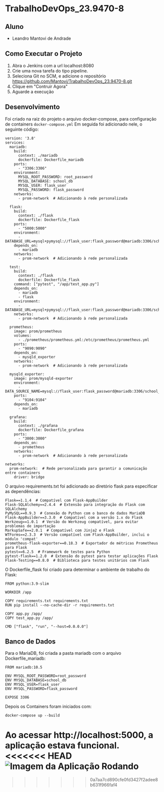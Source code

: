 # TrabalhoDevOps_23.9470-8

## Aluno
- Leandro Mantovi de Andrade

## Como Executar o Projeto
1. Abra o Jenkins com a url localhost:8080
2. Crie uma nova tarefa do tipo pipeline.
3. Seleciona Git no SCM, e adicione o repositório https://github.com/Mantovi/TrabalhoDevOps_23.9470-8.git
4.  Clique em "Contruir Agora"
5.  Aguarde a execução

## Desenvolvimento
Foi criado na raiz do projeto o arquivo docker-compose, para configuração de containers
`docker-compose.yml`
Em seguida foi adicionado nele, o seguinte código:
```
version: '3.8'
services:
  mariadb:
    build:
      context: ./mariadb
      dockerfile: Dockerfile_mariadb
    ports:
      - "3306:3306"
    environment:
      MYSQL_ROOT_PASSWORD: root_password
      MYSQL_DATABASE: school_db
      MYSQL_USER: flask_user
      MYSQL_PASSWORD: flask_password
    networks:
      - prom-network  # Adicionando à rede personalizada

  flask:
    build:
      context: ./flask
      dockerfile: Dockerfile_flask
    ports:
      - "5000:5000"
    environment:
      - DATABASE_URL=mysql+pymysql://flask_user:flask_password@mariadb:3306/school_db
    depends_on:
      - mariadb
    networks:
      - prom-network  # Adicionando à rede personalizada

  test:
    build:
      context: ./flask
      dockerfile: Dockerfile_flask
    command: ["pytest", "/app/test_app.py"]
    depends_on:
      - mariadb
      - flask
    environment:
      - DATABASE_URL=mysql+pymysql://flask_user:flask_password@mariadb:3306/school_db
    networks:
      - prom-network  # Adicionando à rede personalizada

  prometheus:
    image: prom/prometheus
    volumes:
      - ./prometheus/prometheus.yml:/etc/prometheus/prometheus.yml
    ports:
      - "9090:9090"
    depends_on:
      - mysqld_exporter
    networks:
      - prom-network  # Adicionando à rede personalizada

  mysqld_exporter:
    image: prom/mysqld-exporter
    environment:
      - DATA_SOURCE_NAME=mysql://flask_user:flask_password@mariadb:3306/school_db
    ports:
      - "9104:9104"
    depends_on:
      - mariadb

  grafana:
    build:
      context: ./grafana
      dockerfile: Dockerfile_grafana
    ports:
      - "3000:3000"
    depends_on:
      - prometheus
    networks:
      - prom-network  # Adicionando à rede personalizada

networks:
  prom-network:  # Rede personalizada para garantir a comunicação entre containers
    driver: bridge
```

O arquivo requirements.txt foi adicionado ao diretório flask para especificar as dependências:
```
Flask==1.1.4  # Compatível com Flask-AppBuilder
Flask-SQLAlchemy==2.4.4  # Extensão para integração do Flask com SQLAlchemy
PyMySQL==0.9.3  # Conexão do Python com o banco de dados MariaDB
Flask-AppBuilder==3.3.0  # Compatível com a versão 1.x do Flask
Werkzeug==1.0.1  # Versão do Werkzeug compatível, para evitar problemas de importação
MarkupSafe==2.0.1  # Compatível com Jinja2 e Flask
WTForms==2.3.3  # Versão compatível com Flask-AppBuilder, inclui o módulo 'compat'
prometheus-flask-exporter==0.18.3  # Exportador de métricas Prometheus para Flask
pytest==6.2.5  # Framework de testes para Python
pytest-flask==1.2.0  # Extensão do pytest para testar aplicações Flask
Flask-Testing==0.8.0  # Biblioteca para testes unitários com Flask
```

O Dockerfile_flask foi criado para determinar o ambiente de trabalho do Flask:
```
FROM python:3.9-slim

WORKDIR /app

COPY requirements.txt requirements.txt
RUN pip install --no-cache-dir -r requirements.txt

COPY app.py /app/
COPY test_app.py /app/

CMD ["flask", "run", "--host=0.0.0.0"]
```

## Banco de Dados
Para o MariaDB, foi criada a pasta mariadb com o arquivo Dockerfile_mariadb:
```
FROM mariadb:10.5

ENV MYSQL_ROOT_PASSWORD=root_password
ENV MYSQL_DATABASE=school_db
ENV MYSQL_USER=flask_user
ENV MYSQL_PASSWORD=flask_password

EXPOSE 3306
```
Depois os Containers foram iniciados com:
```
docker-compose up --build
```

Ao acessar http://localhost:5000, a aplicação estava funcional.
<<<<<<< HEAD
![Imagem da Aplicação Rodando]()
=======










>>>>>>> 0a7aa7cd890cfe0fd3427f2adee8b631f966faf4
